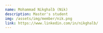 ```yaml
---
name: Mohammad Nikghalb (Nik)
description: Master's student
img: /assets/img/member/nik.png
link: https://www.linkedin.com/in/nikghalb/
---
```

